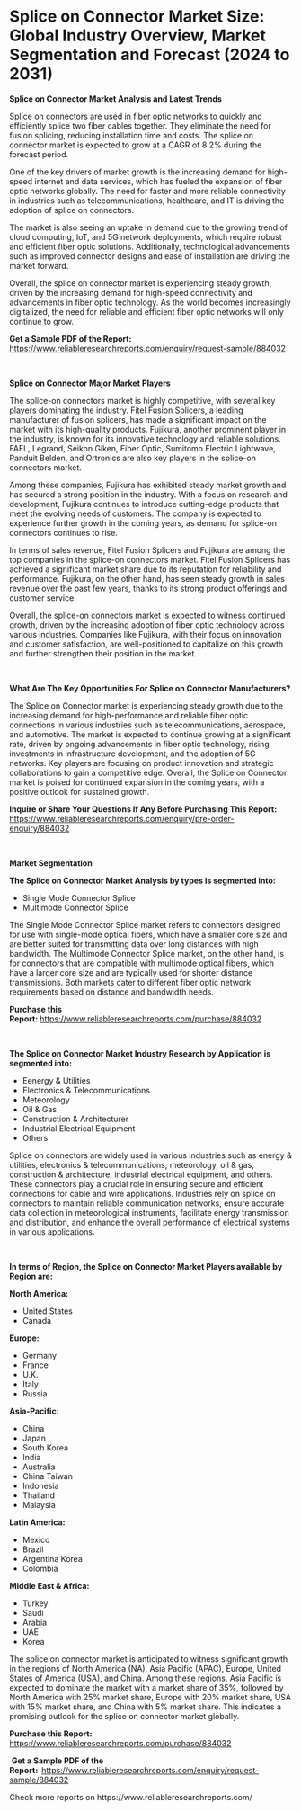 <p><h1>Splice on Connector Market Size: Global Industry Overview, Market Segmentation and Forecast (2024 to 2031)</h1></p><p><strong>Splice on Connector Market Analysis and Latest Trends</strong></p>
<p><p>Splice on connectors are used in fiber optic networks to quickly and efficiently splice two fiber cables together. They eliminate the need for fusion splicing, reducing installation time and costs. The splice on connector market is expected to grow at a CAGR of 8.2% during the forecast period.</p><p>One of the key drivers of market growth is the increasing demand for high-speed internet and data services, which has fueled the expansion of fiber optic networks globally. The need for faster and more reliable connectivity in industries such as telecommunications, healthcare, and IT is driving the adoption of splice on connectors.</p><p>The market is also seeing an uptake in demand due to the growing trend of cloud computing, IoT, and 5G network deployments, which require robust and efficient fiber optic solutions. Additionally, technological advancements such as improved connector designs and ease of installation are driving the market forward.</p><p>Overall, the splice on connector market is experiencing steady growth, driven by the increasing demand for high-speed connectivity and advancements in fiber optic technology. As the world becomes increasingly digitalized, the need for reliable and efficient fiber optic networks will only continue to grow.</p></p>
<p><strong>Get a Sample PDF of the Report:&nbsp;</strong> <a href="https://www.reliableresearchreports.com/enquiry/request-sample/884032">https://www.reliableresearchreports.com/enquiry/request-sample/884032</a></p>
<p>&nbsp;</p>
<p><strong>Splice on Connector Major Market Players</strong></p>
<p><p>The splice-on connectors market is highly competitive, with several key players dominating the industry. Fitel Fusion Splicers, a leading manufacturer of fusion splicers, has made a significant impact on the market with its high-quality products. Fujikura, another prominent player in the industry, is known for its innovative technology and reliable solutions. FAFL, Legrand, Seikon Giken, Fiber Optic, Sumitomo Electric Lightwave, Panduit Belden, and Ortronics are also key players in the splice-on connectors market.</p><p>Among these companies, Fujikura has exhibited steady market growth and has secured a strong position in the industry. With a focus on research and development, Fujikura continues to introduce cutting-edge products that meet the evolving needs of customers. The company is expected to experience further growth in the coming years, as demand for splice-on connectors continues to rise.</p><p>In terms of sales revenue, Fitel Fusion Splicers and Fujikura are among the top companies in the splice-on connectors market. Fitel Fusion Splicers has achieved a significant market share due to its reputation for reliability and performance. Fujikura, on the other hand, has seen steady growth in sales revenue over the past few years, thanks to its strong product offerings and customer service.</p><p>Overall, the splice-on connectors market is expected to witness continued growth, driven by the increasing adoption of fiber optic technology across various industries. Companies like Fujikura, with their focus on innovation and customer satisfaction, are well-positioned to capitalize on this growth and further strengthen their position in the market.</p></p>
<p>&nbsp;</p>
<p><strong>What Are The Key Opportunities For Splice on Connector Manufacturers?</strong></p>
<p><p>The Splice on Connector market is experiencing steady growth due to the increasing demand for high-performance and reliable fiber optic connections in various industries such as telecommunications, aerospace, and automotive. The market is expected to continue growing at a significant rate, driven by ongoing advancements in fiber optic technology, rising investments in infrastructure development, and the adoption of 5G networks. Key players are focusing on product innovation and strategic collaborations to gain a competitive edge. Overall, the Splice on Connector market is poised for continued expansion in the coming years, with a positive outlook for sustained growth.</p></p>
<p><strong>Inquire or Share Your Questions If Any Before Purchasing This Report:</strong> <a href="https://www.reliableresearchreports.com/enquiry/pre-order-enquiry/884032">https://www.reliableresearchreports.com/enquiry/pre-order-enquiry/884032</a></p>
<p>&nbsp;</p>
<p><strong>Market Segmentation</strong></p>
<p><strong>The Splice on Connector Market Analysis by types is segmented into:</strong></p>
<p><ul><li>Single Mode Connector Splice</li><li>Multimode Connector Splice</li></ul></p>
<p><p>The Single Mode Connector Splice market refers to connectors designed for use with single-mode optical fibers, which have a smaller core size and are better suited for transmitting data over long distances with high bandwidth. The Multimode Connector Splice market, on the other hand, is for connectors that are compatible with multimode optical fibers, which have a larger core size and are typically used for shorter distance transmissions. Both markets cater to different fiber optic network requirements based on distance and bandwidth needs.</p></p>
<p><strong>Purchase this Report:&nbsp;</strong><a href="https://www.reliableresearchreports.com/purchase/884032">https://www.reliableresearchreports.com/purchase/884032</a></p>
<p>&nbsp;</p>
<p><strong>The Splice on Connector Market Industry Research by Application is segmented into:</strong></p>
<p><ul><li>Eenergy & Utilities</li><li>Electronics & Telecommunications</li><li>Meteorology</li><li>Oil & Gas</li><li>Construction & Architecturer</li><li>Industrial Electrical Equipment</li><li>Others</li></ul></p>
<p><p>Splice on connectors are widely used in various industries such as energy & utilities, electronics & telecommunications, meteorology, oil & gas, construction & architecture, industrial electrical equipment, and others. These connectors play a crucial role in ensuring secure and efficient connections for cable and wire applications. Industries rely on splice on connectors to maintain reliable communication networks, ensure accurate data collection in meteorological instruments, facilitate energy transmission and distribution, and enhance the overall performance of electrical systems in various applications.</p></p>
<p>&nbsp;</p>
<p><strong>In terms of Region, the Splice on Connector Market Players available by Region are:</strong></p>
<p>
    <p> <strong> North America: </strong>
        <ul>
            <li>United States</li>
            <li>Canada</li>
        </ul>
        </p> 
    <p> <strong> Europe: </strong>
        <ul>
            <li>Germany</li>
            <li>France</li>
            <li>U.K.</li>
            <li>Italy</li>
            <li>Russia</li>
        </ul>
        </p> 
    <p> <strong> Asia-Pacific: </strong>
        <ul>
            <li>China</li>
            <li>Japan</li>
            <li>South Korea</li>
            <li>India</li>
            <li>Australia</li>
            <li>China Taiwan</li>
            <li>Indonesia</li>
            <li>Thailand</li>
            <li>Malaysia</li>
        </ul>
        </p> 
    <p> <strong> Latin America: </strong>
        <ul>
            <li>Mexico</li>
            <li>Brazil</li>
            <li>Argentina Korea</li>
            <li>Colombia</li>
        </ul>
        </p> 
    <p> <strong> Middle East & Africa: </strong>
        <ul>
            <li>Turkey</li>
            <li>Saudi</li>
            <li>Arabia</li>
            <li>UAE</li>
            <li>Korea</li>
        </ul>
    </p>
    </p>
<p><p>The splice on connector market is anticipated to witness significant growth in the regions of North America (NA), Asia Pacific (APAC), Europe, United States of America (USA), and China. Among these regions, Asia Pacific is expected to dominate the market with a market share of 35%, followed by North America with 25% market share, Europe with 20% market share, USA with 15% market share, and China with 5% market share. This indicates a promising outlook for the splice on connector market globally.</p></p>
<p><strong>Purchase this Report: </strong><a href="https://www.reliableresearchreports.com/purchase/884032">https://www.reliableresearchreports.com/purchase/884032</a></p>
<p>&nbsp;<strong>Get a Sample PDF of the Report:&nbsp;&nbsp;</strong><a href="https://www.reliableresearchreports.com/enquiry/request-sample/884032">https://www.reliableresearchreports.com/enquiry/request-sample/884032</a></p>
<p><strong></strong></p>
<p>Check more reports on https://www.reliableresearchreports.com/</p>